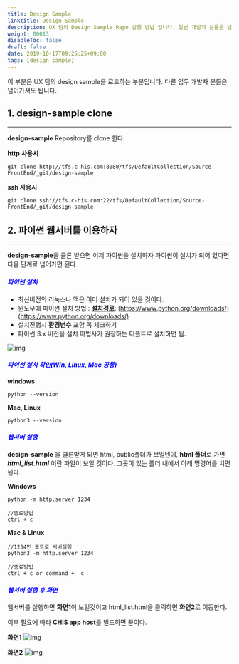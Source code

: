 ```yaml
---
title: Design Sample
linktitle: Design Sample
description: UX 팀의 Design Sample Repo 실행 방법 입니다. 일반 개발자 분들은 넘어가셔도 좋습니다.
weight: 00013
disableToc: false
draft: false
date: 2019-10-17T09:25:25+09:00
tags: [design sample]
---
```


이 부분은 UX 팀의 design sample을 로드하는 부분입니다. 다른 업무 개발자 분들은 넘어가셔도 됩니다.

## 1. design-sample clone
___

**design-sample** Repository를 clone 한다.

**<span class="colored2">http 사용시</span>** 
```
git clone http://tfs.c-his.com:8080/tfs/DefaultCollection/Source-FrontEnd/_git/design-sample
```
**<span class="colored2">ssh 사용시</span>** 
```
git clone ssh://tfs.c-his.com:22/tfs/DefaultCollection/Source-FrontEnd/_git/design-sample
```


## 2. 파이썬 웹서버를 이용하자 
___

**design-sample**을 클론 받으면 이제 파이썬을 설치하자 파이썬이 설치가 되어 있다면 다음 단계로 넘어가면 된다.

#### <span style="color:blue">_파이썬 설치_</span>

  - 최신버전의 리눅스나 맥은 이미 설치가 되어 있을 것이다.
  - 윈도우에 파이썬 설치 방법 : **[설치경로](https://www.python.org/downloads/)**: [https://www.python.org/downloads/](https://www.python.org/downloads/)
  - 설치진행시 **환경변수** 포함 꼭 체크하기
  - 파이썬 3.x 버전을 설치 마법사가 권장하는 디폴트로 설치하면 됨.

  ![img](/getting-started/images/python1.png?width=600px)

#### <span style="color:blue">_파이선 설치 확인(Win, Linux, Mac 공통)_</span>
**<span class="colored2">windows</span>** 

```
python --version
```
**<span class="colored2">Mac, Linux</span>** 

```
python3 --version
```

#### <span style="color:blue">_웹서버 실행_</span>
**design-sample** 을 클론받게 되면 html, public폴더가 보일텐데, **html 폴더**로 가면 **_html\_list.html_** 이란 파일이 보일 것이다. 그곳이 있는 폴더 내에서 아래 명령어를 치면 된다.

**<span class="colored2">Windows</span>** 

```
python -m http.server 1234

//종료방법
ctrl + c 
```

**<span class="colored2">Mac & Linux</span>** 

```
//1234번 포트로 서버실행
python3 -m http.server 1234

//종료방법
ctrl + c or command +  c
```

#### <span style="color:blue">_웹서버 실행 후 화면_</span>

웹서버를 실행하면 **화면1**이 보일것이고 html_list.html을 클릭하면 **화면2**로 이동한다. 

이후 필요에 따라 **CHIS app host**를 빌드하면 끝이다.

**<span class="colored2">화면1</span>** 
![img](/getting-started/images/design-sample1.png)

**<span class="colored2">화면2</span>** 
![img](/getting-started/images/design-sample2.png)